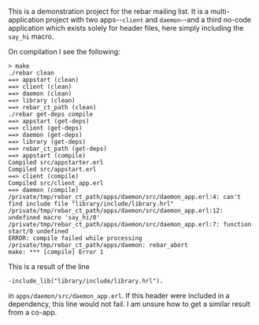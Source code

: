 This is a demonstration project for the rebar mailing list. It is a
multi-application project with two apps--`client` and `daemon`--and a third
no-code application which exists solely for header files, here simply including
the `say_hi` macro.

On compilation I see the following:

```
> make
./rebar clean
==> appstart (clean)
==> client (clean)
==> daemon (clean)
==> library (clean)
==> rebar_ct_path (clean)
./rebar get-deps compile
==> appstart (get-deps)
==> client (get-deps)
==> daemon (get-deps)
==> library (get-deps)
==> rebar_ct_path (get-deps)
==> appstart (compile)
Compiled src/appstarter.erl
Compiled src/appstart.erl
==> client (compile)
Compiled src/client_app.erl
==> daemon (compile)
/private/tmp/rebar_ct_path/apps/daemon/src/daemon_app.erl:4: can't find include file "library/include/library.hrl"
/private/tmp/rebar_ct_path/apps/daemon/src/daemon_app.erl:12: undefined macro 'say_hi/0'
/private/tmp/rebar_ct_path/apps/daemon/src/daemon_app.erl:7: function start/0 undefined
ERROR: compile failed while processing /private/tmp/rebar_ct_path/apps/daemon: rebar_abort
make: *** [compile] Error 1
```

This is a result of the line

```
-include_lib("library/include/library.hrl").
```

in `apps/daemon/src/daemon_app.erl`. If this header were included in a
dependency, this line would not fail. I am unsure how to get a similar result
from a co-app.
